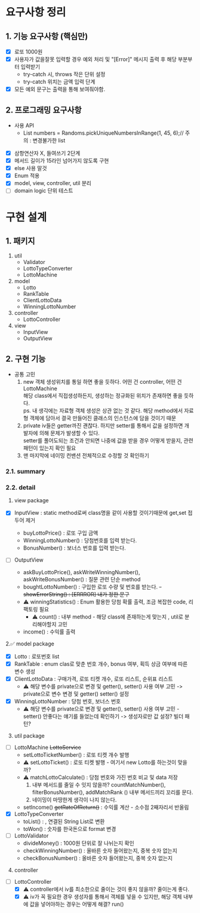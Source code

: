 # 요구사항 정리

## 1. 기능 요구사항 (핵심만)

- [x] 로또 1000원
- [x] 사용자가 값을잘못 입력할 경우 예외 처리 및 "[Error]" 메시지 출력 후 해당 부분부터 입력받기
    - try-catch 시, throws 작은 단위 설정
    - try-catch 위치는 금액 입력 단계
- [x] 모든 예외 문구는 출력을 통해 보여줘야함.

## 2. 프로그래밍 요구사항

- 사용 API
    - List<Integer> numbers = Randoms.pickUniqueNumbersInRange(1, 45, 6);// 주의 : 변경불가한 list
- [x] 삼항연산자 X, 들여쓰기 2단계
- [x] 메서드 길이가 15라인 넘어가지 않도록 구현
- [x] else 사용 말것
- [x]  Enum 적용
- [x] model, view, controller, util 분리
- [ ] domain logic 단위 테스트

# 구현 설계

## 1. 패키지

1. util
    - Validator
    - LottoTypeConverter
    - LottoMachine
2. model
    - Lotto
    - RankTable
    - ClientLottoData
    - WinningLottoNumber
3. controller
    - LottoController
4. view
    - InputView
    - OutputView

## 2. 구현 기능

- 공통 고민
    1. new 객체 생성위치를 통일 하면 좋을 듯하다. 어떤 건 controller, 어떤 건 LottoMachine  
       해당 class에서 직접생성하든지, 생성하는 정규화된 위치가 존재하면 좋을 듯하다.  
       ps. 내 생각에는 자료형 객체 생성은 상관 없는 것 같다. 해당 method에서 자료형 객체에 담아서 결국 만들어진 클래스의 인스턴스에 담을 것이기 때문
    2. private iv들은 getter까진 괜찮다. 하지만 setter를 통해서 값을 설정하면 개발자에 의해 문제가 발생할 수 있다.  
       setter를 풀어도되는 조건과 안되면 나중에 값을 받을 경우 어떻게 받을지, 관련 패턴이 있는지 확인 필요
    3. 맨 마지막에 네이밍 컨밴션 전체적으로 수정할 것 확인하기

### 2.1. summary

### 2.2. detail

1. view package

- [x] InputView : static method로써 class명을 같이 사용할 것이기때문에 get,set 접두어 제거
    - buyLottoPrice() : 로또 구입 금액
    - WinningLottoNumber() : 당첨번호를 입력 받는다.
    - BonusNumber() : 보너스 번호를 입력 받는다.

- [ ] OutputView
    - askBuyLottoPrice(), askWriteWinningNumber(), askWriteBonusNumber() : 질문 관련 단순 method
    - boughtLottoNumber() : 구입한 로또 수량 및 번호를 받는다.
      ~~- showErrorString() : [ERRROR] 내가 정한 문구~~
    - ⚠️ winningStatistics() : Enum 활용한 당첨 확률 출력, 조금 복잡한 code, 리팩토링 필요
        - ⚠️ count() : 내부 method - 해당 class에 존재하는게 맞는지 , util로 분리해야할지 고민
    - income() : 수익률 출력

2.✅ model package

- [x] Lotto : 로또번호 list
- [x] RankTable : enum clas로 맞춘 번호 개수, bonus 여부, 획득 상금 여부에 따른 변수 생성
- [x] ClientLottoData : 구매가격, 로또 티켓 개수, 로또 리스트, 순위표 리스트
    - ⚠️ 해당 변수를 private으로 변경 및 getter(), setter() 사용 여부 고민 -> private으로 변수 변경 및 getter() setter() 설정
- [x] WinningLottoNumber : 당첨 번호, 보너스 번호
    - ⚠️ 해당 변수를 private으로 변경 및 getter(), setter() 사용 여부 고민 - setter() 안좋다는 얘기를 들었는데 확인하기 -> 생성자로만 값 설정? 빌더 패턴?

3. util package

- [ ] LottoMachine ~~LottoService~~
    - setLottoTicketNumber() : 로또 티켓 개수 발행
    - ⚠️ setLottoTicket() : 로또 티켓 발행 - 여기서 new Lotto를 하는것이 맞을까?
    - ⚠️ matchLottoCalculate() : 당첨 번호와 가진 번호 비교 및 data 저장
        1. 내부 메서드를 줄일 수 잇지 않을까? countMatchNumber(), filterBonusNumber(), addMatchRank () 내부 메서드끼리 꼬리를 문다.
        2. 네이밍이 마땅한게 생각이 나지 않는다.
    - setIncome() ~~getRateOfReturn()~~ : 수익률 계산 - 소수점 2째자리서 반올림
- [x] LottoTypeConverter
    - toList() : , 연결된 String List<Integer>로 변환
    - toWon() : 숫자를 한국돈으로 format 변경
- [ ] LottoValidator
    - divideMoney() : 1000원 단위로 잘 나뉘는지 확인
    - checkWinningNumber() : 올바른 숫자 들어왔는지, 중복 숫자 없는지
    - checkBonusNumber() :  올바른 숫자 들어왔는지, 중복 숫자 없는지

4. controller

- [ ] LottoController
    - [x] ⚠️ controller에서 iv를 최소한으로 줄이는 것이 좋지 않을까? 줄이는게 좋다.
    - [x] ⚠️ iv가 꼭 필요한 경우 생성자를 통해서 객체를 넣을 수 있지만, 해당 객체 내부에 값을 넣어야하는 경우는 어떻게 해결? run()
